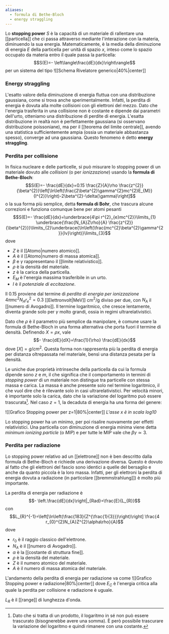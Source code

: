 ```yaml
---
aliases:
  - formula di Bethe-Bloch
  - energy straggling
---
```

Lo **stopping power** $S$ è la capacità di un materiale di rallentare una [[particella]] che ci passa attraverso mediante l'interazione con la materia, diminuendo la sua energia. Matematicamente, è la media della diminuzione di energia $E$ della particella per unità di spazio $x$, inteso come lo spazio occupato da materia entro il quale passa la particella:
$$S(E)=- \left\langle\frac{dE}{dx}\right\rangle$$
per un sistema del tipo
![[Schema Rivelatore generico|40%|center]]
### Energy straggling
L'esatto valore della diminuzione di energia fluttua con una distribuzione gaussiana, come si trova anche sperimentalmente. Infatti, la perdita di energia è dovuta alla molte collisioni con gli elettroni del mezzo. Dato che l'energia trasferita in una collisione non è costante e dipende dai parametri dell'urto, otteniamo una distribuzione di perdite di energia. L'esatta distribuzione in realtà non è perfettamente gaussiana (si osservano distribuzione poissoniane), ma per il [[teorema del limite centrale]], avendo una statistica sufficientemente ampia (ossia un materiale abbastanza spesso), converge ad una gaussiana. Questo fenomeno è detto **energy straggling**.
### Perdita per collisione
In fisica nucleare e delle particelle, si può misurare lo stopping power di un materiale dovuto alle *collisioni* (o per *ionizzazione*) usando la **formula di Bethe-Bloch**:
$$S(E)=- \frac{dE}{dx}=0.15 \frac{Z}{A}\rho \frac{z^{2}}{\beta^{2}}\left[\ln\left(\frac{2\beta^{2}\gamma^{2}mc^{2}E_{M}}{I^{2}}\right)-2\beta^{2}-\delta(\gamma)\right]$$
o la sua forma più semplice, detta **formula di Bohr**, che trascura alcune correzioni e funziona comunque bene per atomi pesanti
$$S(E)=- \frac{dE}{dx}=\underbrace{4\pi r^{2}_{e}mc^{2}}\limits_{1} \underbrace{\frac{N_{A}Z\rho}{A} \frac{z^{2}}{\beta^{2}}}\limits_{2}\underbrace{\ln\left(\frac{mc^{2}\beta^{2}\gamma^{2}}{lv}\right)}\limits_{3}$$
dove
- $Z$ è il [[Atomo|numero atomico]].
- $A$ è il [[Atomo|numero di massa atomica]].
- $\beta$ e $\gamma$ rappresentano il [[limite relativistico]].
- $\rho$ è la densità del materiale.
- $z$ è la carica della particella.
- $E_{M}$ è l'energia massima trasferibile in un urto.
- $I$ è il *potenziale di eccitazione*.

Il $0.15$ proviene dal termine di *perdita di energia per ionizzazione* $4\pi mc^{2}N_{A}r_{e}^{2}=0.3$ [[Elettronvolt|MeV]] cm$^{2}$/g diviso per due, con $N_{A}$ il [[numero di Avogadro]]. Il termine logaritmico, che cresce lentamente, diventa grande solo per $\gamma$ molto grandi, ossia in regimi ultrarelativistici.

Dato che $\rho$ è il parametro più semplice da manipolare, è comune usare la formula di Bethe-Bloch in una forma alternativa che porta fuori il termine di densità. Definendo $X=\rho x$, vale
$$- \frac{dE}{dX}=\frac{1}{\rho} \frac{dE}{dx}$$
dove $[X]=g/cm^2$. Questa forma non rappresenta più la perdita di energia per distanza oltrepassata nel materiale, bensì una distanza pesata per la densità.

Le uniche due proprietà intrinseche della particella da cui la formula dipende sono $z$ e $m$, il che significa che il comportamento in termini di *stopping power* di un materiale non distingue tra particelle con stessa massa e carica. La massa è anche presente solo nel termine logaritmico, il che vuol dire che è rilevante solo in casi ultrarelativistici. Per velocità minori, è importante solo la carica, dato che la variazione del logaritmo può essere trascurata[^1]. Nel caso $z=1$, la decaduta di energia ha una forma del genere:

![[Grafico Stopping power per z=1|80%|center]]
*L'asse $x$ è in scala log10*

Lo stopping power ha un minimo, per poi risalire nuovamente per effetti relativistici. Una particella con diminuzione di energia minima viene detta *minimum ionizing particle* (o *MIP*) e per tutte le MIP vale che $\beta\gamma\simeq3$.
### Perdita per radiazione
Lo stopping power relativo ad un [[elettrone]] non è ben descritto dalla formula di Bethe-Bloch e richiede una derivazione diversa. Questo è dovuto al fatto che gli elettroni del fascio sono identici a quelle del bersaglio e anche da quanto piccola è la loro massa. Infatti, per gli elettroni la perdita di energia dovuta a radiazione (in particolare [[bremmstrahlung]]) è molto più importante.

La perdita di energia per radiazione è
$$- \left.\frac{dE}{dx}\right|_{Rad}=\frac{E}{L_{R}}$$
con
$$L_{R}^{-1}=\left[\ln\left(\frac{183}{Z^{\frac{1}{3}}}\right)\right] \frac{4 r_{0}^{2}N_{A}Z^{2}\alpha\rho}{A}$$
dove
- $r_{0}$ è il raggio classico dell'elettrone.
- $N_A$ è il [[numero di Avogadro]].
- $\alpha$ è la [[costante di struttura fine]].
- $\rho$ è la densità del materiale.
- $Z$ è il numero atomico del materiale.
- $A$ è il numero di massa atomica del materiale.

L'andamento della perdita di energia per radiazione va come
![[Grafico Stopping power e radiazione|80%|center]]
dove $E_{C}$ è l'energia critica alla quale la perdita per collisione e radiazione è uguale.

$L_{R}$ è il [[range]] di lunghezza d'onda.


[^1]: Dato che si tratta di un prodotto, il logaritmo in sé non può essere trascurato (bisognerebbe avere una somma). È però possibile trascurare la variazione del logaritmo e quindi rimanere con una costante.